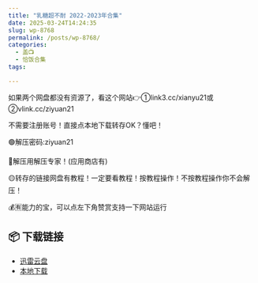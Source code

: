 ```yaml
---
title: "乳糖超不耐 2022-2023年合集"
date: 2025-03-24T14:24:35
slug: wp-8768
permalink: /posts/wp-8768/
categories:
  - 盖📺
  - 恰饭合集
tags:

---
```


如果两个网盘都没有资源了，看这个网站👉①link3.cc/xianyu21或②vlink.cc/ziyuan21

不需要注册账号！直接点本地下载转存OK？懂吧！

🟢解压密码:ziyuan21

🔵解压用解压专家！(应用商店有)

🟡转存的链接网盘有教程！一定要看教程！按教程操作！不按教程操作你不会解压！

💰🈶能力的宝，可以点左下角赞赏支持一下网站运行

## 📦 下载链接
- [迅雷云盘](https://blziyuan21.com/pay-download/8768?key=f9326f8b26&down_id=0)
- [本地下载](https://blziyuan21.com/pay-download/8768?key=f9326f8b26&down_id=1)

